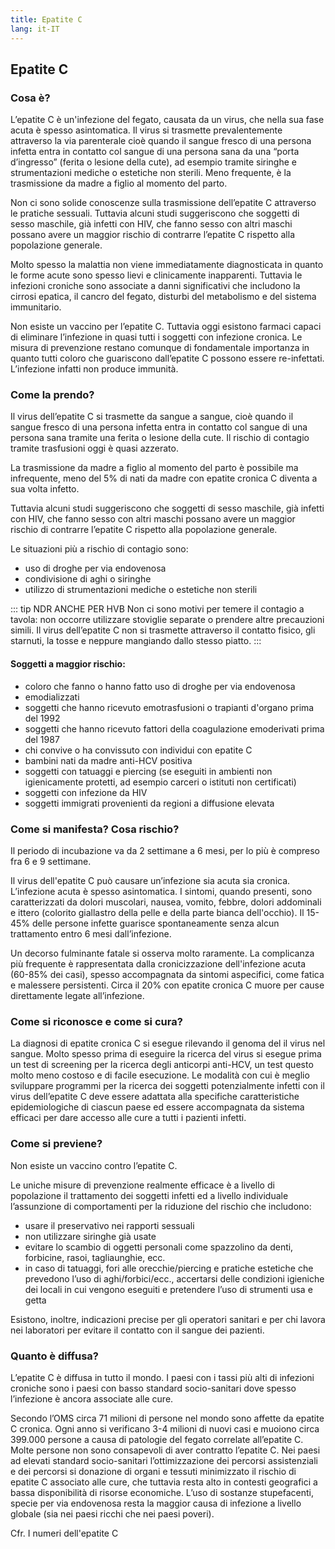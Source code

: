 ```yaml
---
title: Epatite C
lang: it-IT
---
```


## Epatite C

### Cosa è? <Badge text="Risposta in 100 parole" type="tip" />

L’epatite C è un'infezione del fegato, causata da un virus, che nella sua fase acuta è spesso asintomatica. Il virus si trasmette prevalentemente attraverso la via parenterale cioè quando il sangue fresco di una persona infetta entra in contatto col sangue di una persona sana da una “porta d’ingresso” (ferita o lesione della cute), ad esempio tramite siringhe e strumentazioni mediche o estetiche non sterili. Meno frequente, è la trasmissione da madre a figlio al momento del parto.

Non ci sono solide conoscenze sulla trasmissione dell’epatite C attraverso le pratiche sessuali. Tuttavia alcuni studi suggeriscono che soggetti di sesso maschile, già infetti con HIV, che fanno sesso con altri maschi possano avere un maggior rischio di contrarre l’epatite C rispetto alla popolazione generale.

Molto spesso la malattia non viene immediatamente diagnosticata in quanto le forme acute sono spesso lievi e clinicamente inapparenti. Tuttavia le infezioni croniche sono associate a danni significativi che includono la cirrosi epatica, il cancro del fegato, disturbi del metabolismo e del sistema immunitario.

Non esiste un vaccino per l’epatite C. Tuttavia oggi esistono farmaci capaci di eliminare l’infezione in quasi tutti i soggetti con infezione cronica. Le misura di prevenzione restano comunque di fondamentale importanza in quanto tutti coloro che guariscono dall’epatite C possono essere re-infettati. L’infezione infatti non produce immunità.

### Come la prendo?

Il virus dell’epatite C si trasmette da sangue a sangue, cioè quando il sangue fresco di una persona infetta entra in contatto col sangue di una persona sana tramite una ferita o lesione della cute. Il rischio di contagio tramite trasfusioni oggi è quasi azzerato.

La trasmissione da madre a figlio al momento del parto è possibile ma infrequente, meno del 5% di nati da madre con epatite cronica C diventa a sua volta infetto.

Tuttavia alcuni studi suggeriscono che soggetti di sesso maschile, già infetti con HIV, che fanno sesso con altri maschi possano avere un maggior rischio di contrarre l’epatite C rispetto alla popolazione generale.

Le situazioni più a rischio di contagio sono:

- uso di droghe per via endovenosa
- condivisione di aghi o siringhe
- utilizzo di strumentazioni mediche o estetiche non sterili

::: tip NDR ANCHE PER HVB
Non ci sono motivi per temere il contagio a tavola: non occorre utilizzare stoviglie separate o prendere altre precauzioni simili. Il virus dell’epatite C non si trasmette attraverso il contatto fisico, gli starnuti, la tosse e neppure mangiando dallo stesso piatto.
:::

#### Soggetti a maggior rischio:

- coloro che fanno o hanno fatto uso di droghe per via endovenosa
- emodializzati
- soggetti che hanno ricevuto emotrasfusioni o trapianti d'organo prima del 1992
- soggetti che hanno ricevuto fattori della coagulazione emoderivati prima del 1987
- chi convive o ha convissuto con individui con epatite C
- bambini nati da madre anti-HCV positiva
- soggetti con tatuaggi e piercing (se eseguiti in ambienti non igienicamente protetti, ad esempio carceri o istituti non certificati)
- soggetti con infezione da HIV
- soggetti immigrati provenienti da regioni a diffusione elevata

### Come si manifesta? Cosa rischio?

Il periodo di incubazione va da 2 settimane a 6 mesi, per lo più è compreso fra 6 e 9 settimane.

Il virus dell'epatite C può causare un’infezione sia acuta sia cronica. L’infezione acuta è spesso asintomatica. I sintomi, quando presenti, sono caratterizzati da dolori muscolari, nausea, vomito, febbre, dolori addominali e ittero (colorito giallastro della pelle e della parte bianca dell'occhio). Il 15-45% delle persone infette guarisce spontaneamente senza alcun trattamento entro 6 mesi dall’infezione.

Un decorso fulminante fatale si osserva molto raramente. La complicanza più frequente è rappresentata dalla cronicizzazione dell'infezione acuta (60-85% dei casi), spesso accompagnata da sintomi aspecifici, come fatica e malessere persistenti. Circa il 20% con epatite cronica C muore per cause direttamente legate all’infezione.

### Come si riconosce e come si cura?

La diagnosi di epatite cronica C si esegue rilevando il genoma del il virus nel sangue. Molto spesso prima di eseguire la ricerca del virus si esegue prima un test di screening per la ricerca degli anticorpi anti-HCV, un test questo molto meno costoso e di facile esecuzione. Le modalità con cui è meglio sviluppare programmi per la ricerca dei soggetti potenzialmente infetti con il virus dell’epatite C deve essere adattata alla specifiche caratteristiche epidemiologiche di ciascun paese ed essere accompagnata da sistema efficaci per dare accesso alle cure a tutti i pazienti infetti.

### Come si previene?

Non esiste un vaccino contro l’epatite C.

Le uniche misure di prevenzione realmente efficace è a livello di popolazione il trattamento dei soggetti infetti ed a livello individuale l’assunzione di comportamenti per la riduzione del rischio che includono:

- usare il preservativo nei rapporti sessuali
- non utilizzare siringhe già usate
- evitare lo scambio di oggetti personali come spazzolino da denti, forbicine, rasoi, tagliaunghie, ecc.
- in caso di tatuaggi, fori alle orecchie/piercing e pratiche estetiche che prevedono l’uso di aghi/forbici/ecc., accertarsi delle condizioni igieniche dei locali in cui vengono eseguiti e pretendere l’uso di strumenti usa e getta

Esistono, inoltre, indicazioni precise per gli operatori sanitari e per chi lavora nei laboratori per evitare il contatto con il sangue dei pazienti.

### Quanto è diffusa?

L’epatite C è diffusa in tutto il mondo. I paesi con i tassi più alti di infezioni croniche sono i paesi con basso standard socio-sanitari dove spesso l’infezione è ancora associate alle cure.

Secondo l’OMS circa 71 milioni di persone nel mondo sono affette da epatite C cronica. Ogni anno si verificano 3-4 milioni di nuovi casi e muoiono circa 399.000 persone a causa di patologie del fegato correlate all’epatite C. Molte persone non sono consapevoli di aver contratto l’epatite C. Nei paesi ad elevati standard socio-sanitari l’ottimizzazione dei percorsi assistenziali e dei percorsi si donazione di organi e tessuti minimizzato il rischio di epatite C associato alle cure, che tuttavia resta alto in contesti geografici a bassa disponibilità di risorse economiche. L’uso di sostanze stupefacenti, specie per via endovenosa resta la maggior causa di infezione a livello globale (sia nei paesi ricchi che nei paesi poveri).

Cfr. I numeri dell'epatite C
